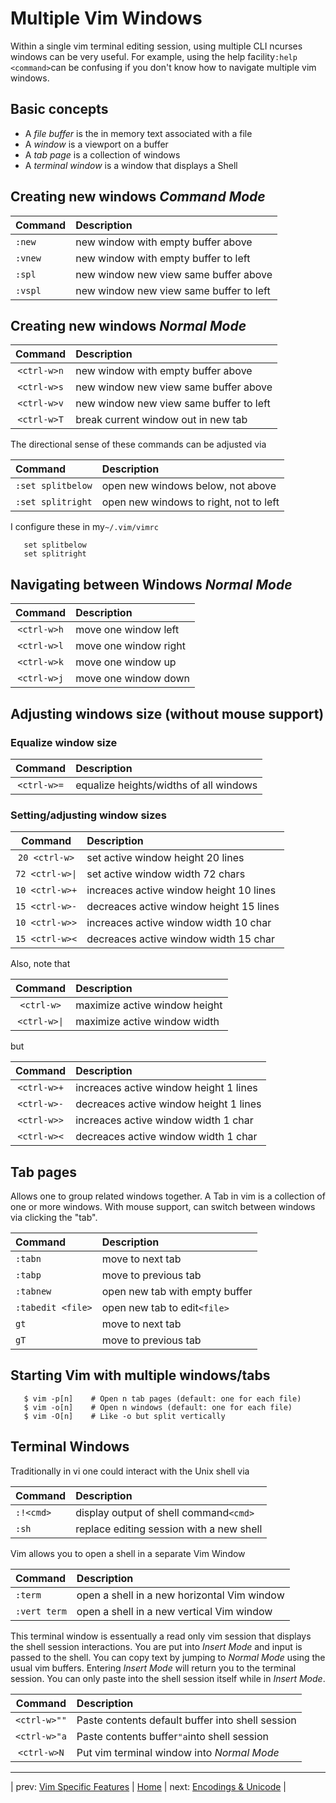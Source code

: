 # Multiple Vim Windows

Within a single vim terminal editing session, using multiple
CLI ncurses windows can be very useful.  For example,
using the help facility`:help <command>`can be confusing
if you don't know how to navigate multiple vim windows.

## Basic concepts

* A _file buffer_ is the in memory text associated with a file
* A _window_ is a viewport on a buffer
* A _tab page_ is a collection of windows
* A _terminal window_ is a window that displays a Shell

## Creating new windows _Command Mode_

| Command | Description                             |
|:------- |:--------------------------------------- |
| `:new`  | new window with empty buffer above      |
| `:vnew` | new window with empty buffer to left    |
| `:spl`  | new window new view same buffer above   |
| `:vspl` | new window new view same buffer to left |

## Creating new windows _Normal Mode_

| Command     | Description                             |
|:-----------:|:--------------------------------------- |
| `<ctrl-w>n` | new window with empty buffer above      |
| `<ctrl-w>s` | new window new view same buffer above   |
| `<ctrl-w>v` | new window new view same buffer to left |
| `<ctrl-w>T` | break current window out in new tab     |

The directional sense of these commands can be adjusted via

| Command           | Description                            |
|:----------------- |:-------------------------------------- |
| `:set splitbelow` | open new windows below, not above      |
| `:set splitright` | open new windows to right, not to left |

I configure these in my`~/.vim/vimrc`

```
   set splitbelow
   set splitright
```

## Navigating between Windows _Normal Mode_

| Command     | Description           |
|:-----------:|:--------------------- |
| `<ctrl-w>h` | move one window left  |
| `<ctrl-w>l` | move one window right |
| `<ctrl-w>k` | move one window up    |
| `<ctrl-w>j` | move one window down  |

## Adjusting windows size (without mouse support)

### Equalize window size

| Command     | Description                            |
|:-----------:|:-------------------------------------- |
| `<ctrl-w>=` | equalize heights/widths of all windows |

### Setting/adjusting window sizes

| Command         | Description                             |
|:---------------:|:--------------------------------------- |
| `20 <ctrl-w>`   | set active window height 20 lines       |
| `72 <ctrl-w>\|` | set active window width 72 chars        |
| `10 <ctrl-w>+`  | increaces active window height 10 lines |
| `15 <ctrl-w>-`  | decreaces active window height 15 lines |
| `10 <ctrl-w>>`  | increaces active window width 10 char   |
| `15 <ctrl-w><`  | decreaces active window width 15 char   |

Also, note that

| Command      | Description                   |
|:------------:|:----------------------------- |
| `<ctrl-w>`   | maximize active window height |
| `<ctrl-w>\|` | maximize active window width  |

but

| Command      | Description                            |
|:------------:|:-------------------------------------- |
| `<ctrl-w>+` | increaces active window height 1 lines |
| `<ctrl-w>-` | decreaces active window height 1 lines |
| `<ctrl-w>>` | increaces active window width 1 char   |
| `<ctrl-w><` | decreaces active window width 1 char   |

## Tab pages

Allows one to group related windows together.  A Tab in vim
is a collection of one or more windows.  With mouse support,
can switch between windows via clicking the "tab".

| Command           | Description                    |
|:----------------- |:------------------------------ |
| `:tabn`           | move to next tab               |
| `:tabp`           | move to previous tab           |
| `:tabnew`         | open new tab with empty buffer |
| `:tabedit <file>` | open new tab to edit`<file>`   |
| `gt`              | move to next tab               |
| `gT`              | move to previous tab           |

## Starting Vim with multiple windows/tabs

```t
   $ vim -p[n]    # Open n tab pages (default: one for each file)
   $ vim -o[n]    # Open n windows (default: one for each file)
   $ vim -O[n]    # Like -o but split vertically
```

## Terminal Windows

Traditionally in vi one could interact with the Unix shell via

| Command   | Description                              |
|:--------- |:---------------------------------------- |
| `:!<cmd>` | display output of shell command`<cmd>`   |
| `:sh`     | replace editing session with a new shell |

Vim allows you to open a shell in a separate Vim Window

| Command      | Description                                 |
|:------------ |:------------------------------------------- |
| `:term`      | open a shell in a new horizontal Vim window |
| `:vert term` | open a shell in a new vertical Vim window   |

This terminal window is essentually a read only vim session that
displays the shell session interactions.  You are put into
_Insert Mode_ and input is passed to the shell.  You can copy
text by jumping to _Normal Mode_ using the usual vim buffers.
Entering _Insert Mode_ will return you to the terminal session.
You can only paste into the shell session itself while in _Insert Mode_.

| Command      | Description                                      |
|:------------:|:------------------------------------------------ |
| `<ctrl-w>""` | Paste contents default buffer into shell session |
| `<ctrl-w>"a` | Paste contents buffer`"a`into shell session      |
| `<ctrl-w>N`  | Put vim terminal window into _Normal Mode_       |

---

| prev: [Vim Specific Features][1] | [Home][2] | next: [Encodings & Unicode][3] |

[1]: vimSpecificFeatures.md
[2]: README.md
[3]: encodingsUnicode.md
